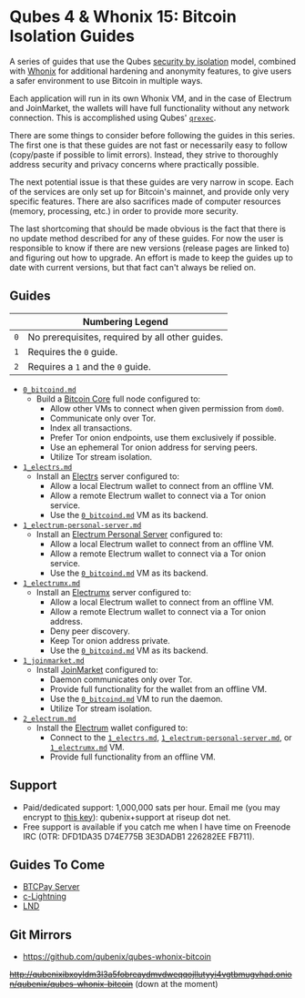 # Qubes 4 & Whonix 15: Bitcoin Isolation Guides
A series of guides that use the Qubes [security by isolation](https://www.qubes-os.org/security/goals/) model, combined with [Whonix](https://www.whonix.org) for additional hardening and anonymity features, to give users a safer environment to use Bitcoin in multiple ways.

Each application will run in its own Whonix VM, and in the case of Electrum and JoinMarket, the wallets will have full functionality without any network connection. This is accomplished using Qubes' [`qrexec`](https://www.qubes-os.org/doc/qrexec3/).

There are some things to consider before following the guides in this series. The first one is that these guides are not fast or necessarily easy to follow (copy/paste if possible to limit errors). Instead, they strive to thoroughly address security and privacy concerns where practically possible.

The next potential issue is that these guides are very narrow in scope. Each of the services are only set up for Bitcoin's mainnet, and provide only very specific features. There are also sacrifices made of computer resources (memory, processing, etc.) in order to provide more security.

The last shortcoming that should be made obvious is the fact that there is no update method described for any of these guides. For now the user is responsible to know if there are new versions (release pages are linked to) and figuring out how to upgrade. An effort is made to keep the guides up to date with current versions, but that fact can't always be relied on.
## Guides
|   | Numbering Legend                               |
|---|------------------------------------------------|
|`0`| No prerequisites, required by all other guides.|
|`1`| Requires the `0` guide.                        |
|`2`| Requires a `1` and the `0` guide.              |
- [`0_bitcoind.md`](https://github.com/qubenix/qubes-whonix-bitcoin/blob/master/0_bitcoind.md)
  - Build a [Bitcoin Core](https://github.com/bitcoin/bitcoin) full node configured to:
    - Allow other VMs to connect when given permission from `dom0`.
    - Communicate only over Tor.
    - Index all transactions.
    - Prefer Tor onion endpoints, use them exclusively if possible.
    - Use an ephemeral Tor onion address for serving peers.
    - Utilize Tor stream isolation.
- [`1_electrs.md`](https://github.com/qubenix/qubes-whonix-bitcoin/blob/master/1_electrs.md)
  - Install an [Electrs](https://github.com/romanz/electrs) server configured to:
    - Allow a local Electrum wallet to connect from an offline VM.
    - Allow a remote Electrum wallet to connect via a Tor onion service.
    - Use the [`0_bitcoind.md`](https://github.com/qubenix/qubes-whonix-bitcoin/blob/master/0_bitcoind.md) VM as its backend.
- [`1_electrum-personal-server.md`](https://github.com/qubenix/qubes-whonix-bitcoin/blob/master/1_electrum-personal-server.md)
  - Install an [Electrum Personal Server](https://github.com/chris-belcher/electrum-personal-server) configured to:
    - Allow a local Electrum wallet to connect from an offline VM.
    - Allow a remote Electrum wallet to connect via a Tor onion service.
    - Use the [`0_bitcoind.md`](https://github.com/qubenix/qubes-whonix-bitcoin/blob/master/0_bitcoind.md) VM as its backend.
- [`1_electrumx.md`](https://github.com/qubenix/qubes-whonix-bitcoin/blob/master/1_electrumx.md)
  - Install an [Electrumx](https://github.com/kyuupichan/electrumx) server configured to:
    - Allow a local Electrum wallet to connect from an offline VM.
    - Allow a remote Electrum wallet to connect via a Tor onion address.
    - Deny peer discovery.
    - Keep Tor onion address private.
    - Use the [`0_bitcoind.md`](https://github.com/qubenix/qubes-whonix-bitcoin/blob/master/0_bitcoind.md) VM as its backend.
- [`1_joinmarket.md`](https://github.com/qubenix/qubes-whonix-bitcoin/blob/master/1_joinmarket.md)
  - Install [JoinMarket](https://github.com/JoinMarket-Org/joinmarket-clientserver) configured to:
    - Daemon communicates only over Tor.
    - Provide full functionality for the wallet from an offline VM.
    - Use the [`0_bitcoind.md`](https://github.com/qubenix/qubes-whonix-bitcoin/blob/master/0_bitcoind.md) VM to run the daemon.
    - Utilize Tor stream isolation.
- [`2_electrum.md`](https://github.com/qubenix/qubes-whonix-bitcoin/blob/master/2_electrum.md)
  - Install the [Electrum](https://electrum.org) wallet configured to:
    - Connect to the [`1_electrs.md`](https://github.com/qubenix/qubes-whonix-bitcoin/blob/master/1_electrs.md), [`1_electrum-personal-server.md`](https://github.com/qubenix/qubes-whonix-bitcoin/blob/master/1_electrum-personal-server.md), or [`1_electrumx.md`](https://github.com/qubenix/qubes-whonix-bitcoin/blob/master/1_electrumx.md) VM.
    - Provide full functionality from an offline VM.

## Support
- Paid/dedicated support: 1,000,000 sats per hour. Email me (you may encrypt to [this key](https://raw.githubusercontent.com/qubenix/gpg-keys/master/96096E4CA0870F1C5BAF7DD909D159E1241F9C54.pub)): qubenix+support at riseup dot net.
- Free support is available if you catch me when I have time on Freenode IRC (OTR: DFD1DA35 D74E775B 3E3DADB1 226282EE FB711).

## Guides To Come
- [BTCPay Server](https://github.com/btcpayserver/btcpayserver)
- [c-Lightning](https://github.com/ElementsProject/lightning)
- [LND](https://github.com/LightningNetwork/lnd)

## Git Mirrors
- https://github.com/qubenix/qubes-whonix-bitcoin

~~http://qubenixibxoyldm3l3a5fobreaydmvdweqqojllutyyi4vgtbmugvhad.onion/qubenix/qubes-whonix-bitcoin~~ (down at the moment)
